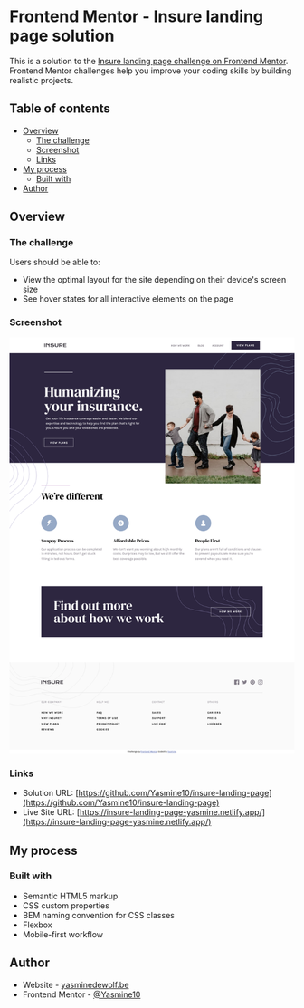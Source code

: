 # Frontend Mentor - Insure landing page solution

This is a solution to the [Insure landing page challenge on Frontend Mentor](https://www.frontendmentor.io/challenges/insure-landing-page-uTU68JV8). Frontend Mentor challenges help you improve your coding skills by building realistic projects. 

## Table of contents

- [Overview](#overview)
  - [The challenge](#the-challenge)
  - [Screenshot](#screenshot)
  - [Links](#links)
- [My process](#my-process)
  - [Built with](#built-with)
- [Author](#author)

## Overview

### The challenge

Users should be able to:

- View the optimal layout for the site depending on their device's screen size
- See hover states for all interactive elements on the page

### Screenshot

![Solution screenshot desktop](https://github.com/Yasmine10/insure-landing-page/blob/main/insure-landing-page-full-solution.png?raw=true)

### Links

- Solution URL: [https://github.com/Yasmine10/insure-landing-page](https://github.com/Yasmine10/insure-landing-page)
- Live Site URL: [https://insure-landing-page-yasmine.netlify.app/](https://insure-landing-page-yasmine.netlify.app/)

## My process

### Built with

- Semantic HTML5 markup
- CSS custom properties
- BEM naming convention for CSS classes
- Flexbox
- Mobile-first workflow

## Author

- Website - [yasminedewolf.be](https://yasminedewolf.be)
- Frontend Mentor - [@Yasmine10](https://www.frontendmentor.io/profile/Yasmine10)

